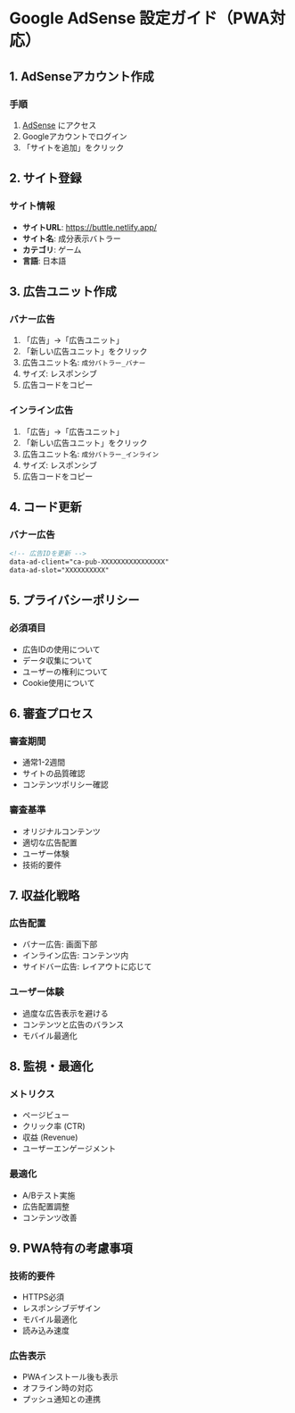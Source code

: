 # Google AdSense 設定ガイド（PWA対応）

## 1. AdSenseアカウント作成

### 手順
1. [AdSense](https://www.google.com/adsense/) にアクセス
2. Googleアカウントでログイン
3. 「サイトを追加」をクリック

## 2. サイト登録

### サイト情報
- **サイトURL**: https://buttle.netlify.app/
- **サイト名**: 成分表示バトラー
- **カテゴリ**: ゲーム
- **言語**: 日本語

## 3. 広告ユニット作成

### バナー広告
1. 「広告」→「広告ユニット」
2. 「新しい広告ユニット」をクリック
3. 広告ユニット名: `成分バトラー_バナー`
4. サイズ: レスポンシブ
5. 広告コードをコピー

### インライン広告
1. 「広告」→「広告ユニット」
2. 「新しい広告ユニット」をクリック
3. 広告ユニット名: `成分バトラー_インライン`
4. サイズ: レスポンシブ
5. 広告コードをコピー

## 4. コード更新

### バナー広告
```html
<!-- 広告IDを更新 -->
data-ad-client="ca-pub-XXXXXXXXXXXXXXXX"
data-ad-slot="XXXXXXXXXX"
```

## 5. プライバシーポリシー

### 必須項目
- 広告IDの使用について
- データ収集について
- ユーザーの権利について
- Cookie使用について

## 6. 審査プロセス

### 審査期間
- 通常1-2週間
- サイトの品質確認
- コンテンツポリシー確認

### 審査基準
- オリジナルコンテンツ
- 適切な広告配置
- ユーザー体験
- 技術的要件

## 7. 収益化戦略

### 広告配置
- バナー広告: 画面下部
- インライン広告: コンテンツ内
- サイドバー広告: レイアウトに応じて

### ユーザー体験
- 過度な広告表示を避ける
- コンテンツと広告のバランス
- モバイル最適化

## 8. 監視・最適化

### メトリクス
- ページビュー
- クリック率 (CTR)
- 収益 (Revenue)
- ユーザーエンゲージメント

### 最適化
- A/Bテスト実施
- 広告配置調整
- コンテンツ改善

## 9. PWA特有の考慮事項

### 技術的要件
- HTTPS必須
- レスポンシブデザイン
- モバイル最適化
- 読み込み速度

### 広告表示
- PWAインストール後も表示
- オフライン時の対応
- プッシュ通知との連携 